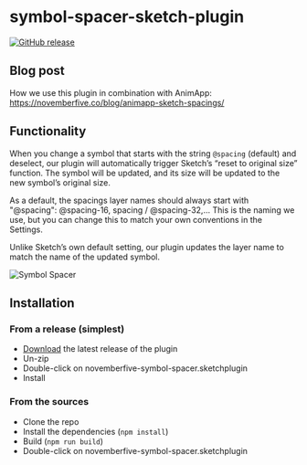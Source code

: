 symbol-spacer-sketch-plugin
=========
[![GitHub release](https://badge.fury.io/gh/novemberfiveco%2Fsymbol-spacer-sketch-plugin.svg?maxAge=3600)](https://github.com/novemberfiveco/symbol-spacer-sketch-plugin/releases)

## Blog post
How we use this plugin in combination with AnimApp: 
https://novemberfive.co/blog/animapp-sketch-spacings/

## Functionality
When you change a symbol that starts with the string `@spacing` (default) and deselect, our plugin will automatically trigger Sketch’s “reset to original size” function. The symbol will be updated, and its size will be updated to the new symbol’s original size.
 
As a default, the spacings layer names should always start with "@spacing": @spacing-16, spacing / @spacing-32,... This is the naming we use, but you can change this to match your own conventions in the Settings.
 
Unlike Sketch’s own default setting, our plugin updates the layer name to match the name of the updated symbol.

![Symbol Spacer](https://raw.githubusercontent.com/novemberfiveco/symbol-spacer-sketch-plugin/master/src/images/spacing-plugin.gif)

## Installation

### From a release (simplest)

* [Download](https://github.com/novemberfiveco/symbol-spacer-sketch-plugin/releases/latest) the latest release of the plugin
* Un-zip
* Double-click on novemberfive-symbol-spacer.sketchplugin
* Install

### From the sources

* Clone the repo
* Install the dependencies (`npm install`)
* Build (`npm run build`)
* Double-click on novemberfive-symbol-spacer.sketchplugin
